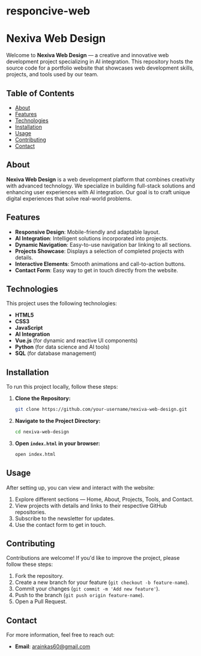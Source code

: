 # responcive-web

# Nexiva Web Design

Welcome to **Nexiva Web Design** — a creative and innovative web development project specializing in AI integration. This repository hosts the source code for a portfolio website that showcases web development skills, projects, and tools used by our team.

## Table of Contents

- [About](#about)
- [Features](#features)
- [Technologies](#technologies)
- [Installation](#installation)
- [Usage](#usage)
- [Contributing](#contributing)
- [Contact](#contact)

## About

**Nexiva Web Design** is a web development platform that combines creativity with advanced technology. We specialize in building full-stack solutions and enhancing user experiences with AI integration. Our goal is to craft unique digital experiences that solve real-world problems.

## Features

- **Responsive Design**: Mobile-friendly and adaptable layout.
- **AI Integration**: Intelligent solutions incorporated into projects.
- **Dynamic Navigation**: Easy-to-use navigation bar linking to all sections.
- **Projects Showcase**: Displays a selection of completed projects with details.
- **Interactive Elements**: Smooth animations and call-to-action buttons.
- **Contact Form**: Easy way to get in touch directly from the website.

## Technologies

This project uses the following technologies:

- **HTML5**
- **CSS3**
- **JavaScript**
- **AI Integration**
- **Vue.js** (for dynamic and reactive UI components)
- **Python** (for data science and AI tools)
- **SQL** (for database management)

## Installation

To run this project locally, follow these steps:

1. **Clone the Repository:**
   ```bash
   git clone https://github.com/your-username/nexiva-web-design.git
   ```

2. **Navigate to the Project Directory:**
   ```bash
   cd nexiva-web-design
   ```

3. **Open `index.html` in your browser:**
   ```bash
   open index.html
   ```

## Usage

After setting up, you can view and interact with the website:

1. Explore different sections — Home, About, Projects, Tools, and Contact.
2. View projects with details and links to their respective GitHub repositories.
3. Subscribe to the newsletter for updates.
4. Use the contact form to get in touch.

## Contributing

Contributions are welcome! If you'd like to improve the project, please follow these steps:

1. Fork the repository.
2. Create a new branch for your feature (`git checkout -b feature-name`).
3. Commit your changes (`git commit -m 'Add new feature'`).
4. Push to the branch (`git push origin feature-name`).
5. Open a Pull Request.

## Contact

For more information, feel free to reach out:

- **Email**: [arainkas60@gmail.com](arainkas60@gmail.com)

